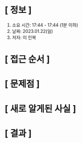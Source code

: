 # **[ 정보 ]**
1. 소요 시간: 17:44 - 17:44 (1분 이하)
2. 날짜: 2023.01.22(일)
3. 저자: 이 인복

# **[ 접근 순서 ]**

# **[ 문제점 ]**

# **[ 새로 알게된 사실 ]**

# **[ 결과 ]**       
